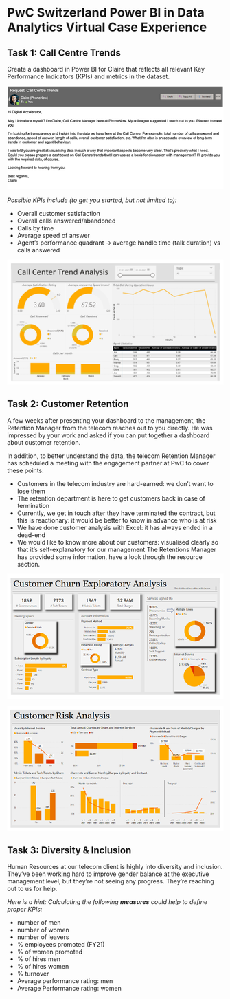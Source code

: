 # PwC Switzerland Power BI in Data Analytics Virtual Case Experience

## Task 1: Call Centre Trends
Create a dashboard in Power BI for Claire that reflects all relevant Key Performance Indicators (KPIs) and metrics in the dataset.

![email screenshot](Task%201%20-%20Call%20Centre%20Trends/problem-statements.PNG)

*Possible KPIs include (to get you started, but not limited to):*
- Overall customer satisfaction
- Overall calls answered/abandoned
- Calls by time
- Average speed of answer
- Agent’s performance quadrant -> average handle time (talk duration) vs calls answered

![Call Centre Trends](Task%201%20-%20Call%20Centre%20Trends/Call-Center-Trend-Analysis-dashboard.png)

## Task 2: Customer Retention
A few weeks after presenting your dashboard to the management, the Retention Manager from the telecom reaches out to you directly. He was impressed by your work and asked if you can put together a dashboard about customer retention.

In addition, to better understand the data, the telecom Retention Manager has scheduled a meeting with the engagement partner at PwC to cover these points:
- Customers in the telecom industry are hard-earned: we don’t want to lose them
- The retention department is here to get customers back in case of termination
- Currently, we get in touch after they have terminated the contract, but this is reactionary: it would be better to know in advance who is at risk
- We have done customer analysis with Excel: it has always ended in a dead-end
- We would like to know more about our customers: visualised clearly so that it’s self-explanatory for our management The Retentions Manager has provided some information, have a look through the resource section.

![Customer Churn Analysis](Task%202%20-%20Customer%20Retention/Customer-Churn-Analysis.PNG)

![Customer Churn Analysis](Task%202%20-%20Customer%20Retention/Customer-Risk-Analysis.PNG)

## Task 3: Diversity & Inclusion
Human Resources at our telecom client is highly into diversity and inclusion. They’ve been working hard to improve gender balance at the executive management level, but they’re not seeing any progress. They’re reaching out to us for help.

*Here is a hint: Calculating the following **measures** could help to define proper KPIs:*
- number of men
- number of women
- number of leavers
- % employees promoted (FY21)
- % of women promoted
- % of hires men
- % of hires women
- % turnover 
- Average performance rating: men
- Average Performance rating: women
